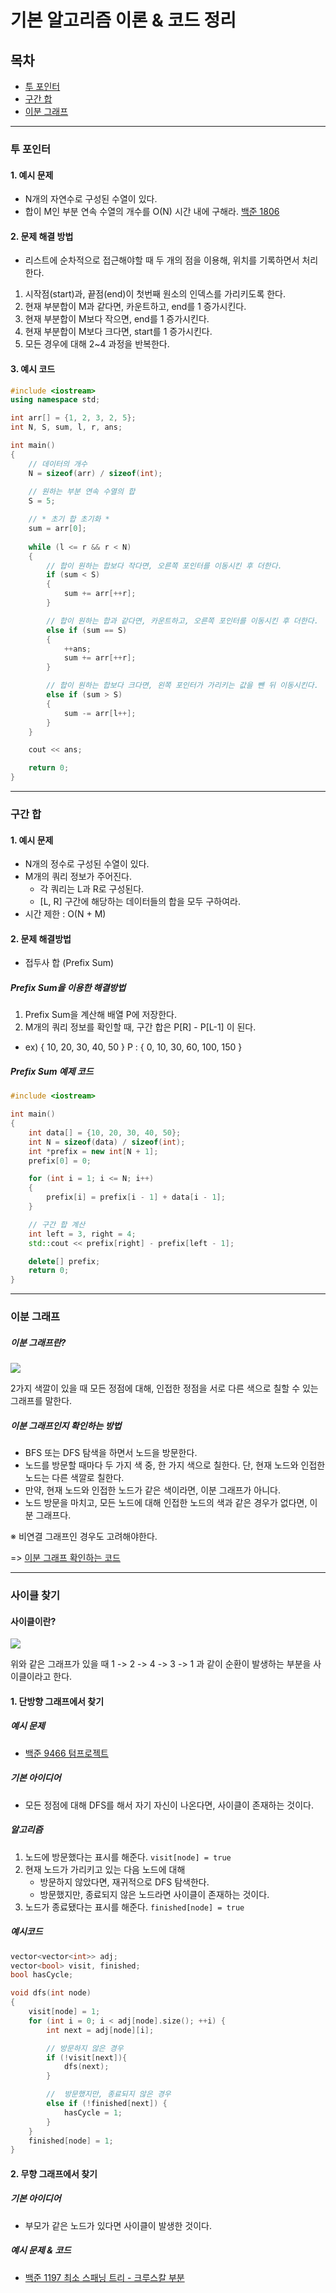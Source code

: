 # 기본 알고리즘 이론 & 코드 정리

## 목차

- [투 포인터](#투-포인터)
- [구간 합](#구간-합)
- [이분 그래프](#이분-그래프)
<hr/>

### 투 포인터

#### 1. 예시 문제

-   N개의 자연수로 구성된 수열이 있다.
-   합이 M인 부분 연속 수열의 개수를 O(N) 시간 내에 구해라.
[백준 1806](./백준/1806.cpp)

#### 2. 문제 해결 방법

-   리스트에 순차적으로 접근해야할 때 두 개의 점을 이용해, 위치를 기록하면서 처리한다.

1. 시작점(start)과, 끝점(end)이 첫번째 원소의 인덱스를 가리키도록 한다.
2. 현재 부분합이 M과 같다면, 카운트하고, end를 1 증가시킨다.
3. 현재 부분합이 M보다 작으면, end를 1 증가시킨다.
4. 현재 부분합이 M보다 크다면, start를 1 증가시킨다.
5. 모든 경우에 대해 2~4 과정을 반복한다.

#### 3. 예시 코드

```c++
#include <iostream>
using namespace std;

int arr[] = {1, 2, 3, 2, 5};
int N, S, sum, l, r, ans;

int main()
{
    // 데이터의 개수
    N = sizeof(arr) / sizeof(int);
    
    // 원하는 부분 연속 수열의 합
    S = 5;

    // * 초기 합 초기화 *
    sum = arr[0];
    
    while (l <= r && r < N)
    {
        // 합이 원하는 합보다 작다면, 오른쪽 포인터를 이동시킨 후 더한다.
        if (sum < S)
        {
            sum += arr[++r];
        }

        // 합이 원하는 합과 같다면, 카운트하고, 오른쪽 포인터를 이동시킨 후 더한다.
        else if (sum == S)
        {
            ++ans;
            sum += arr[++r];
        }

        // 합이 원하는 합보다 크다면, 왼쪽 포인터가 가리키는 값을 뺀 뒤 이동시킨다.
        else if (sum > S)
        {
            sum -= arr[l++];
        }
    }

    cout << ans;

    return 0;
}
```
<hr/>

### 구간 합

#### 1. 예시 문제

-   N개의 정수로 구성된 수열이 있다.
-   M개의 쿼리 정보가 주어진다.
    -   각 쿼리는 L과 R로 구성된다.
    -   [L, R] 구간에 해당하는 데이터들의 합을 모두 구하여라.
-   시간 제한 : O(N + M)

#### 2. 문제 해결방법

-   접두사 합 (Prefix Sum)

##### Prefix Sum을 이용한 해결방법

1. Prefix Sum을 계산해 배열 P에 저장한다.
2. M개의 쿼리 정보를 확인할 때, 구간 합은 P[R] - P[L-1] 이 된다.

-   ex) {    10, 20, 30, 40,   50 }
    P : { 0, 10, 30, 60, 100, 150 }

##### Prefix Sum 예제 코드
```c++
#include <iostream>

int main()
{
    int data[] = {10, 20, 30, 40, 50};
    int N = sizeof(data) / sizeof(int);
    int *prefix = new int[N + 1];
    prefix[0] = 0;

    for (int i = 1; i <= N; i++)
    {
        prefix[i] = prefix[i - 1] + data[i - 1];
    }

    // 구간 합 계산
    int left = 3, right = 4;
    std::cout << prefix[right] - prefix[left - 1];

    delete[] prefix;
    return 0;
}
```
<hr/>

### 이분 그래프

##### 이분 그래프란?

<img src="https://gmlwjd9405.github.io/images/data-structure-graph/bipartite-graph1.gif"/>
<p>2가지 색깔이 있을 때 모든 정점에 대해, 인접한 정점을 서로 다른 색으로 칠할 수 있는 그래프를 말한다.</p>

##### 이분 그래프인지 확인하는 방법

-   BFS 또는 DFS 탐색을 하면서 노드을 방문한다.
-   노드를 방문할 때마다 두 가지 색 중, 한 가지 색으로 칠한다. 단, 현재 노드와 인접한 노드는 다른 색깔로 칠한다.
-   만약, 현재 노드와 인접한 노드가 같은 색이라면, 이분 그래프가 아니다.
-   노드 방문을 마치고, 모든 노드에 대해 인접한 노드의 색과 같은 경우가 없다면, 이분 그래프다.

<span>※ 비연결 그래프인 경우도 고려해야한다.</span>

=> [이분 그래프 확인하는 코드](./백준/1707.cpp)

<hr/>

### 사이클 찾기
#### 사이클이란?
<img src="https://blog.kakaocdn.net/dn/tVNdo/btqw7bDujcb/UWt6YsgLzjQHhDKldCoLT1/img.png"/>
<p>위와 같은 그래프가 있을 때 1 -> 2 -> 4 -> 3 -> 1 과 같이 순환이 발생하는 부분을 사이클이라고 한다.</p>

#### 1. 단방향 그래프에서 찾기
##### 예시 문제
- [백준 9466 텀프로젝트](./백준/9466.cpp)
##### 기본 아이디어
- 모든 정점에 대해 DFS를 해서 자기 자신이 나온다면, 사이클이 존재하는 것이다.

##### 알고리즘
1. 노드에 방문했다는 표시를 해준다. `visit[node] = true`
2. 현재 노드가 가리키고 있는 다음 노드에 대해
    - 방문하지 않았다면, 재귀적으로 DFS 탐색한다.
    - 방문했지만, 종료되지 않은 노드라면 사이클이 존재하는 것이다.
3. 노드가 종료됐다는 표시를 해준다. `finished[node] = true`

##### 예시코드
```c++
vector<vector<int>> adj;
vector<bool> visit, finished;
bool hasCycle;

void dfs(int node)
{
    visit[node] = 1;
    for (int i = 0; i < adj[node].size(); ++i) {
        int next = adj[node][i];

        // 방문하지 않은 경우 
        if (!visit[next]){
            dfs(next);
        }

        //  방문했지만, 종료되지 않은 경우
        else if (!finished[next]) {
            hasCycle = 1;
        }
    }
    finished[node] = 1;
}
```
#### 2. 무향 그래프에서 찾기
##### 기본 아이디어
- 부모가 같은 노드가 있다면 사이클이 발생한 것이다.

##### 예시 문제 & 코드
- [백준 1197 최소 스패닝 트리 - 크루스칼 부분](./백준/1197.cpp)
